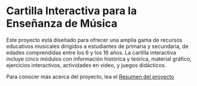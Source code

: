 # Cartilla Interactiva para la Enseñanza de Música

Este proyecto está diseñado para ofrecer una amplia gama de recursos educativos musicales dirigidos a estudiantes de primaria y secundaria, de edades comprendidas entre los 6 y los 16 años. La cartilla interactiva incluye cinco módulos con información histórica y teórica, material gráfico, ejercicios interactivos, actividades en video, y juegos didácticos.

Para conocer más acerca del proyecto, lea el [Resumen del proyecto](doc/README.md)
